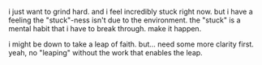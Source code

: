 i just want to grind hard.
and i feel incredibly stuck right now.
but i have a feeling the "stuck"-ness isn't due to the environment.
the "stuck" is a mental habit that i have to break through.
make it happen.

i might be down to take a leap of faith. but... need some more clarity first.
yeah, no "leaping" without the work that enables the leap.

